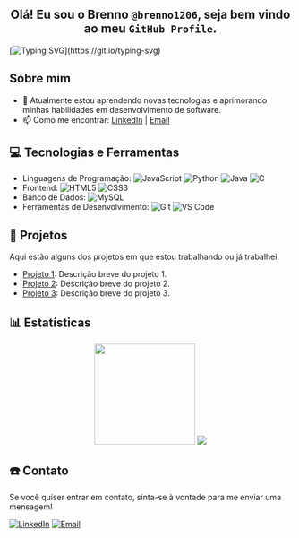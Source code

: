 ## <div align="center"> Olá! Eu sou o Brenno `@brenno1206`, seja bem vindo ao meu `GitHub Profile`. </div>


[![Typing SVG](https://readme-typing-svg.herokuapp.com?font=Fira+Code&pause=1000&width=435&separator=%3D&lines=%23include+%3Cstdio.h%3E%3Dint+main(void)+%7B%3Dprintf(%22%25s%5Cn%22%2C+%22Hello+World!%22);%3Dreturn+0;+%3D%7D)](https://git.io/typing-svg)

## Sobre mim

- 🌱 Atualmente estou aprendendo novas tecnologias e aprimorando minhas habilidades em desenvolvimento de software.
- 📫 Como me encontrar: [LinkedIn](https://www.linkedin.com/in/brenno1206) | [Email](mailto:brenno1206@gmail.com)


## 💻 Tecnologias e Ferramentas

- Linguagens de Programação: ![JavaScript](https://img.shields.io/badge/-JavaScript-black?style=flat-square&logo=javascript) ![Python](https://img.shields.io/badge/-Python-black?style=flat-square&logo=python) ![Java](https://img.shields.io/badge/-Java-black?style=flat-square&logo=java) ![C](https://img.shields.io/badge/-c-black?style=flat-square&logo=c)
- Frontend: ![HTML5](https://img.shields.io/badge/-HTML5-black?style=flat-square&logo=html5) ![CSS3](https://img.shields.io/badge/-CSS3-black?style=flat-square&logo=css3)
- Banco de Dados: ![MySQL](https://img.shields.io/badge/-MySQL-black?style=flat-square&logo=mysql) 
- Ferramentas de Desenvolvimento: ![Git](https://img.shields.io/badge/-Git-black?style=flat-square&logo=git) ![VS Code](https://img.shields.io/badge/-VS%20Code-black?style=flat-square&logo=visual-studio-code)


## 📂 Projetos

Aqui estão alguns dos projetos em que estou trabalhando ou já trabalhei:

- [Projeto 1](https://github.com/brenno1206/projeto1): Descrição breve do projeto 1.
- [Projeto 2](https://github.com/brenno1206/projeto2): Descrição breve do projeto 2.
- [Projeto 3](https://github.com/brenno1206/projeto3): Descrição breve do projeto 3.


## 📊 Estatísticas

<p align="center">
  <img src="https://github-readme-stats.vercel.app/api?username=brenno1206&show_icons=true&theme=radical" height="180">
  <img src="https://github-readme-stats.vercel.app/api/top-langs/?username=brenno1206&layout=compact&theme=radical">
</p>


## ☎️ Contato

Se você quiser entrar em contato, sinta-se à vontade para me enviar uma mensagem!

[![LinkedIn](https://img.shields.io/badge/-LinkedIn-blue?style=flat-square&logo=linkedin)](https://www.linkedin.com/in/brenno1206)
[![Email](https://img.shields.io/badge/-Email-c14438?style=flat-square&logo=Gmail&logoColor=white)](mailto:brenno1206@gmail.com)
